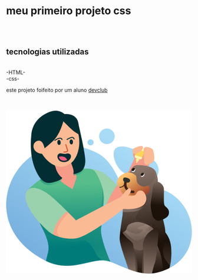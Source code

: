 <h1>meu primeiro projeto css</h1>
<br>
<br>
<h2>tecnologias utilizadas</h2>
<br>
<a> -HTML- </a>
<br>
<a> -css- </a>
<br>
<p> este projeto foifeito por um aluno <a href="https://rodolfomori.com.br">devclub</a></p>
<br>
<br>
<img src="https://github.com/beto-carlos/projetowe-care/blob/main/we%20care.png?raw=true"/>
